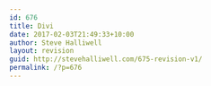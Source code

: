 ```yaml
---
id: 676
title: Divi
date: 2017-02-03T21:49:33+10:00
author: Steve Halliwell
layout: revision
guid: http://stevehalliwell.com/675-revision-v1/
permalink: /?p=676
---
```

